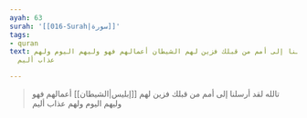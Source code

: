 ```yaml
---
ayah: 63
surah: '[[016-Surah|سورة]]'
tags:
- quran
text: تالله لقد أرسلنا إلى أمم من قبلك فزين لهم الشيطان أعمالهم فهو وليهم اليوم ولهم
  عذاب أليم

---
```

> تالله لقد أرسلنا إلى أمم من قبلك فزين لهم [[إبليس|الشيطان]] أعمالهم فهو وليهم اليوم ولهم عذاب أليم
